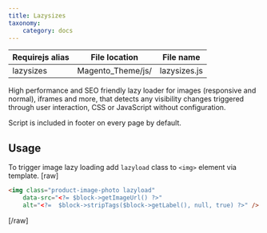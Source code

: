 ```yaml
---
title: Lazysizes
taxonomy:
    category: docs
---
```


| Requirejs alias | File location | File name |
| --- | --- | --- |
| lazysizes | Magento_Theme/js/ | lazysizes.js |

High performance and SEO friendly lazy loader for images (responsive and normal), iframes and more, that detects any visibility changes triggered through user interaction, CSS or JavaScript without configuration.

Script is included in footer on every page by default.

## Usage

To trigger image lazy loading add `lazyload` class to `<img>` element via template.
[raw]
```html
<img class="product-image-photo lazyload" 
    data-src="<?= $block->getImageUrl() ?>" 
    alt="<?=  $block->stripTags($block->getLabel(), null, true) ?>" />
```
[/raw]


